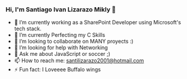 ### Hi, I'm Santiago Ivan Lizarazo Mikly 👋

- 🔭 I’m currently working as a SharePoint Developer using Microsoft's tech stack.
- 🌱 I’m currently Perfecting my C Skills
- 👯 I’m looking to collaborate on MANY proyects :)
- 🤔 I’m looking for help with Networking
- 💬 Ask me about JavaScript or soccer ;)
- 📫 How to reach me: santilizarazo2001@hotmail.com
- ⚡ Fun fact: I Loveeee Buffalo wings

